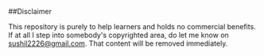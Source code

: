 ##Disclaimer

This repository is purely to help learners and holds no commercial benefits. 
If at all I step into somebody's copyrighted area, do let me know on sushil2226@gmail.com. That content will be removed immediately.
